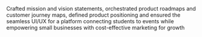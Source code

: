 Crafted mission and vision statements, orchestrated product roadmaps and customer journey maps, defined product positioning and ensured the seamless UI/UX for a platform connecting students to events while empowering small businesses with cost-effective marketing for growth
